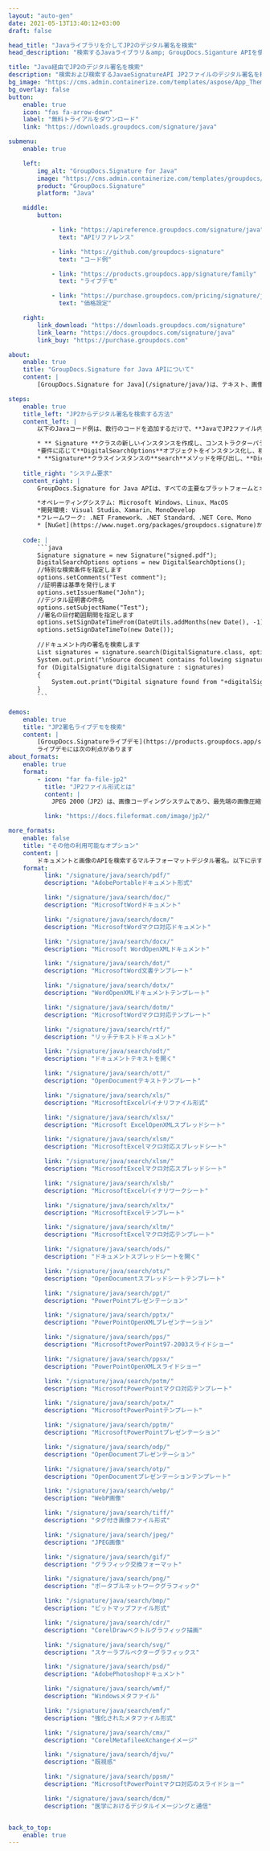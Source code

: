 ```yaml
---
layout: "auto-gen"
date: 2021-05-13T13:40:12+03:00
draft: false

head_title: "Javaライブラリを介してJP2のデジタル署名を検索"
head_description: "検索するJavaライブラリ＆amp; GroupDocs.Siganture APIを使用してJP2ファイルのデジタル署名を検証します-画像、バーコード、QRコード、スタンプ、テキスト、オプティカル、オプティカルを操作します。デジタル署名されたドキュメントからのメタデータ署名."

title: "Java経由でJP2のデジタル署名を検索"
description: "検索および検索するJavaeSignatureAPI JP2ファイルのデジタル署名を検証します。画像、バーコード、QRコード、スタンプ、テキスト、オプティカル、オプティカルを操作します。デジタル署名されたドキュメントからのメタデータ署名."
bg_image: "https://cms.admin.containerize.com/templates/aspose/App_Themes/V3/images/bg/header1.png"
bg_overlay: false
button:
    enable: true
    icon: "fas fa-arrow-down"
    label: "無料トライアルをダウンロード"
    link: "https://downloads.groupdocs.com/signature/java"

submenu:
    enable: true

    left:
        img_alt: "GroupDocs.Signature for Java"
        image: "https://cms.admin.containerize.com/templates/groupdocs/images/product-logos/90x90-noborder/groupdocs-signature-java.png"
        product: "GroupDocs.Signature"
        platform: "Java"

    middle:
        button:

            - link: "https://apireference.groupdocs.com/signature/java"
              text: "APIリファレンス"

            - link: "https://github.com/groupdocs-signature"
              text: "コード例"

            - link: "https://products.groupdocs.app/signature/family"
              text: "ライブデモ"

            - link: "https://purchase.groupdocs.com/pricing/signature/java"
              text: "価格設定"

    right:
        link_download: "https://downloads.groupdocs.com/signature"
        link_learn: "https://docs.groupdocs.com/signature/java"
        link_buy: "https://purchase.groupdocs.com"

about:
    enable: true
    title: "GroupDocs.Signature for Java APIについて"
    content: |
        [GroupDocs.Signature for Java](/signature/java/)は、テキスト、画像、バーコード、スタンプ、フォームフィールド、QRコード、メタデータなどのさまざまな署名署名タイプを使用してドキュメントにデジタル署名する高度なJavaeSignatureライブラリです。ほんの数行のコードを追加するだけで、PDF、Microsoft Word、Excelワークシート、PowerPointプレゼンテーション、Adobe Photoshop、メタファイル、および画像ファイル形式内のデジタル署名を表示、作成、編集、検証、削除、および検索する機能をJavaアプリケーションに提供します。 e-signature APIは、要件に応じて署名プロパティをカスタマイズするための追加機能もサポートしています。

steps:
    enable: true
    title_left: "JP2からデジタル署名を検索する方法"
    content_left: |
        以下のJavaコード例は、数行のコードを追加するだけで、**JavaでJP2ファイル内のデジタル署名を検索**する手順を明確に示しています。

        * ** Signature **クラスの新しいインスタンスを作成し、コンストラクターパラメーターとしてソースドキュメントパスを渡します。
        *要件に応じて**DigitalSearchOptions**オブジェクトをインスタンス化し、検索オプションを指定します。
        * **Signature**クラスインスタンスの**search**メソッドを呼び出し、**DigitalSearchOptions**を渡します。
        
    title_right: "システム要求"
    content_right: |
        GroupDocs.Signature for Java APIは、すべての主要なプラットフォームとオペレーティングシステムでサポートされています。以下のコードを実行する前に、システムに次の前提条件がインストールされていることを確認してください。

        *オペレーティングシステム: Microsoft Windows、Linux、MacOS
        *開発環境: Visual Studio、Xamarin、MonoDevelop
        *フレームワーク: .NET Framework、.NET Standard、.NET Core、Mono
        * [NuGet](https://www.nuget.org/packages/groupdocs.signature)から最新バージョンのGroupDocs.SignatureforJavaをダウンロードします。
        
    code: |
        ```java
        Signature signature = new Signature("signed.pdf");
        DigitalSearchOptions options = new DigitalSearchOptions();
        //特別な検索条件を指定します
        options.setComments("Test comment");
        //証明書は基準を発行します
        options.setIssuerName("John");
        //デジタル証明書の件名
        options.setSubjectName("Test");
        //署名の日付範囲期間を指定します
        options.setSignDateTimeFrom(DateUtils.addMonths(new Date(), -1));
        options.setSignDateTimeTo(new Date());
         
        //ドキュメント内の署名を検索します
        List signatures = signature.search(DigitalSignature.class, options);
        System.out.print("\nSource document contains following signatures.");
        for (DigitalSignature digitalSignature : signatures)
        {
            System.out.print("Digital signature found from "+digitalSignature.getSignTime()+" with validation flag "+digitalSignature.isValid()+". Certificate SN "+ digitalSignature.getCertificate().getType());
        }
        ```
        
demos:
    enable: true
    title: "JP2署名ライブデモを検索"
    content: |
        [GroupDocs.Signatureライブデモ](https://products.groupdocs.app/signature/family)サイトにアクセスして、JP2ファイルの電子署名を今すぐ追加してください。
        ライブデモには次の利点があります
about_formats:
    enable: true
    format:
        - icon: "far fa-file-jp2"
          title: "JP2ファイル形式とは"
          content: |
            JPEG 2000（JP2）は、画像コーディングシステムであり、最先端の画像圧縮規格です。ウェーブレットテクノロジーを使用して設計されたJPEG2000は、ロスレスコンテンツを任意の品質で一度にコーディングできます。さらに、コーディング効率に実質的なペナルティを課すことなく、JPEG 2000には、同じコンテンツに効果的にアクセスしてデコードし、他のさまざまな解像度や品質に変換する機能があります。 JPEG 2000のコードストリームは非常にスケーラブルであり、空間ランダムアクセスの機能を提供する関心領域があります。テラピクセル単位の寸法と38ビット/サンプルの高精度を備えた最大16384の多様なコンポーネントを備えています。 JP2ファイル形式の詳細

          link: "https://docs.fileformat.com/image/jp2/"

more_formats:
    enable: false
    title: "その他の利用可能なオプション"
    content: |
        ドキュメントと画像のAPIを検索するマルチフォーマットデジタル署名。以下に示すように、一般的なファイル形式のいくつかから署名を検索します。
    format: 
          link: "/signature/java/search/pdf/"
          description: "AdobePortableドキュメント形式"

          link: "/signature/java/search/doc/"
          description: "MicrosoftWordドキュメント"

          link: "/signature/java/search/docm/"
          description: "MicrosoftWordマクロ対応ドキュメント"

          link: "/signature/java/search/docx/"
          description: "Microsoft WordOpenXMLドキュメント"

          link: "/signature/java/search/dot/"
          description: "MicrosoftWord文書テンプレート"

          link: "/signature/java/search/dotx/"
          description: "WordOpenXMLドキュメントテンプレート"

          link: "/signature/java/search/dotm/"
          description: "MicrosoftWordマクロ対応テンプレート"

          link: "/signature/java/search/rtf/"
          description: "リッチテキストドキュメント"

          link: "/signature/java/search/odt/"
          description: "ドキュメントテキストを開く"

          link: "/signature/java/search/ott/"
          description: "OpenDocumentテキストテンプレート"

          link: "/signature/java/search/xls/"
          description: "MicrosoftExcelバイナリファイル形式"

          link: "/signature/java/search/xlsx/"
          description: "Microsoft ExcelOpenXMLスプレッドシート"

          link: "/signature/java/search/xlsm/"
          description: "MicrosoftExcelマクロ対応スプレッドシート"

          link: "/signature/java/search/xlsm/"
          description: "MicrosoftExcelマクロ対応スプレッドシート"

          link: "/signature/java/search/xlsb/"
          description: "MicrosoftExcelバイナリワークシート"

          link: "/signature/java/search/xltx/"
          description: "MicrosoftExcelテンプレート"

          link: "/signature/java/search/xltm/"
          description: "MicrosoftExcelマクロ対応テンプレート"

          link: "/signature/java/search/ods/"
          description: "ドキュメントスプレッドシートを開く"

          link: "/signature/java/search/ots/"
          description: "OpenDocumentスプレッドシートテンプレート"

          link: "/signature/java/search/ppt/"
          description: "PowerPointプレゼンテーション"

          link: "/signature/java/search/pptx/"
          description: "PowerPointOpenXMLプレゼンテーション"

          link: "/signature/java/search/pps/"
          description: "MicrosoftPowerPoint97-2003スライドショー"

          link: "/signature/java/search/ppsx/"
          description: "PowerPointOpenXMLスライドショー"

          link: "/signature/java/search/potm/"
          description: "MicrosoftPowerPointマクロ対応テンプレート"

          link: "/signature/java/search/potx/"
          description: "MicrosoftPowerPointテンプレート"

          link: "/signature/java/search/pptm/"
          description: "MicrosoftPowerPointプレゼンテーション"

          link: "/signature/java/search/odp/"
          description: "OpenDocumentプレゼンテーション"

          link: "/signature/java/search/otp/"
          description: "OpenDocumentプレゼンテーションテンプレート"

          link: "/signature/java/search/webp/"
          description: "WebP画像"

          link: "/signature/java/search/tiff/"
          description: "タグ付き画像ファイル形式"

          link: "/signature/java/search/jpeg/"
          description: "JPEG画像"

          link: "/signature/java/search/gif/"
          description: "グラフィック交換フォーマット"

          link: "/signature/java/search/png/"
          description: "ポータブルネットワークグラフィック"

          link: "/signature/java/search/bmp/"
          description: "ビットマップファイル形式"

          link: "/signature/java/search/cdr/"
          description: "CorelDrawベクトルグラフィック描画"

          link: "/signature/java/search/svg/"
          description: "スケーラブルベクターグラフィックス"

          link: "/signature/java/search/psd/"
          description: "AdobePhotoshopドキュメント"

          link: "/signature/java/search/wmf/"
          description: "Windowsメタファイル"

          link: "/signature/java/search/emf/"
          description: "強化されたメタファイル形式"

          link: "/signature/java/search/cmx/"
          description: "CorelMetafileeXchangeイメージ"

          link: "/signature/java/search/djvu/"
          description: "既視感"

          link: "/signature/java/search/ppsm/"
          description: "MicrosoftPowerPointマクロ対応のスライドショー"

          link: "/signature/java/search/dcm/"
          description: "医学におけるデジタルイメージングと通信"


back_to_top:
    enable: true
---
```

